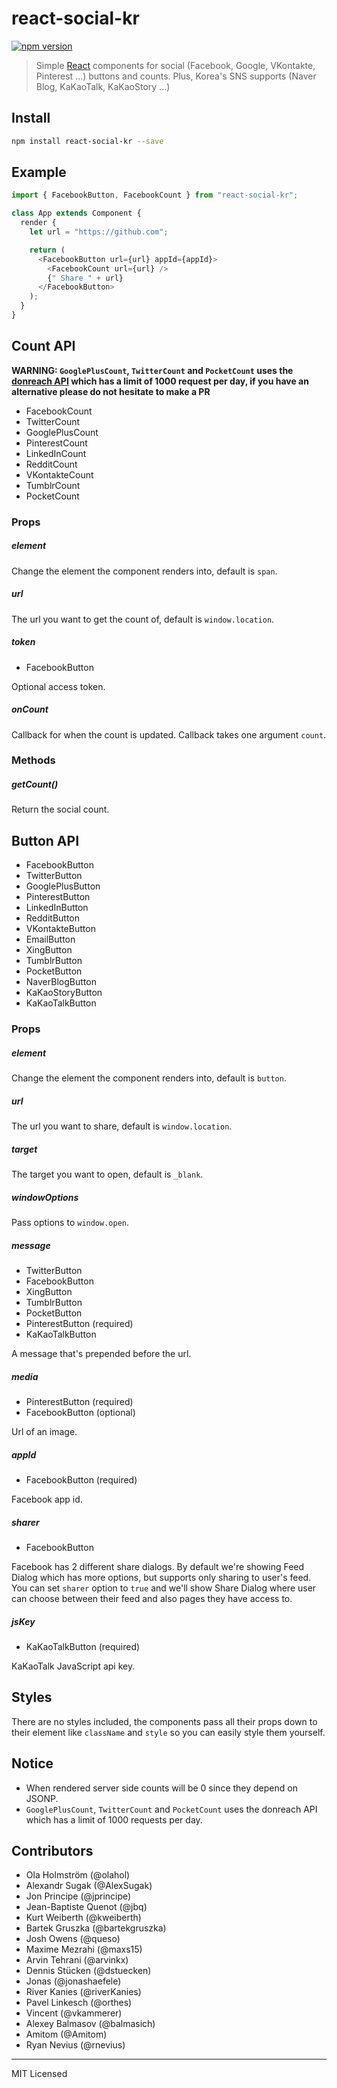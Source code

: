 # react-social-kr

[![npm version](https://badge.fury.io/js/react-social-kr.svg)](https://badge.fury.io/js/react-social-kr)

> Simple [React](http://facebook.github.io/react/index.html) components for
> social (Facebook, Google, VKontakte, Pinterest ...) buttons and counts.
> Plus, Korea's SNS supports (Naver Blog, KaKaoTalk, KaKaoStory ...)

## Install

```bash
npm install react-social-kr --save
```

## Example

```javascript
import { FacebookButton, FacebookCount } from "react-social-kr";

class App extends Component {
  render {
    let url = "https://github.com";

    return (
      <FacebookButton url={url} appId={appId}>
        <FacebookCount url={url} />
        {" Share " + url}
      </FacebookButton>
    );
  }
}
```

## Count  API

**WARNING: `GooglePlusCount`, `TwitterCount` and `PocketCount` uses the
[donreach API](http://donreach.com/social-share-count) which has a limit
of 1000 request per day, if you have an alternative please do not hesitate
to make a PR**

- FacebookCount
- TwitterCount
- GooglePlusCount
- PinterestCount
- LinkedInCount
- RedditCount
- VKontakteCount
- TumblrCount
- PocketCount

### Props

##### element

Change the element the component renders into, default is `span`.

##### url

The url you want to get the count of, default is `window.location`.

##### token

- FacebookButton

Optional access token.

##### onCount

Callback for when the count is updated. Callback takes one argument `count`.

### Methods

##### getCount()

Return the social count.

## Button API

-  FacebookButton
-  TwitterButton
-  GooglePlusButton
-  PinterestButton
-  LinkedInButton
-  RedditButton
-  VKontakteButton
-  EmailButton
-  XingButton
-  TumblrButton
-  PocketButton
-  NaverBlogButton
-  KaKaoStoryButton
-  KaKaoTalkButton

### Props

##### element

Change the element the component renders into, default is `button`.

##### url

The url you want to share, default is `window.location`.

##### target

The target you want to open, default is `_blank`.

##### windowOptions

Pass options to `window.open`.

##### message

- TwitterButton
- FacebookButton
- XingButton
- TumblrButton
- PocketButton
- PinterestButton (required)
- KaKaoTalkButton

A message that's prepended before the url.

##### media

- PinterestButton (required)
- FacebookButton (optional)

Url of an image.

##### appId

- FacebookButton (required)

Facebook app id.

##### sharer

- FacebookButton

Facebook has 2 different share dialogs. By default we're showing Feed
Dialog which has more options, but supports only sharing to user's
feed. You can set `sharer` option to `true` and we'll show Share Dialog
where user can choose between their feed and also pages they have
access to.

##### jsKey

- KaKaoTalkButton (required)

KaKaoTalk JavaScript api key.

## Styles

There are no styles included, the components pass all their props down
to their element like `className` and `style` so you can easily style
them yourself.

## Notice

* When rendered server side counts will be 0 since they depend on JSONP.
* `GooglePlusCount`, `TwitterCount` and `PocketCount` uses the donreach API which has a limit of 1000 requests per day.

## Contributors

* Ola Holmström (@olahol)
* Alexandr Sugak (@AlexSugak)
* Jon Principe (@jprincipe)
* Jean-Baptiste Quenot (@jbq)
* Kurt Weiberth (@kweiberth)
* Bartek Gruszka (@bartekgruszka)
* Josh Owens (@queso)
* Maxime Mezrahi (@maxs15)
* Arvin Tehrani (@arvinkx)
* Dennis Stücken (@dstuecken)
* Jonas (@jonashaefele)
* River Kanies (@riverKanies)
* Pavel Linkesch (@orthes)
* Vincent (@vkammerer)
* Alexey Balmasov (@balmasich)
* Amitom (@Amitom)
* Ryan Nevius (@rnevius)


---

MIT Licensed

[npm-image]: https://img.shields.io/npm/v/react-social.svg?style=flat-square
[npm-url]: https://npmjs.org/package/react-social
[downloads-image]: http://img.shields.io/npm/dm/react-social.svg?style=flat-square
[downloads-url]: https://npmjs.org/package/react-social
[travis-image]: https://img.shields.io/travis/olahol/react-social/master.svg?style=flat-square
[travis-url]: https://travis-ci.org/olahol/react-social
[dep-image]: https://david-dm.org/olahol/react-social/peer-status.svg?style=flat-square
[dep-url]: https://david-dm.org/olahol/react-social
